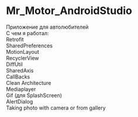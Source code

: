 # Mr_Motor_AndroidStudio
Приложение для автолюбителей  
С чем я работал:  
Retrofit  
SharedPreferences  
MotionLayout  
RecyclerView  
DiffUtil  
SharedAxis  
CallBacks  
Clean Architecture  
Mediaplayer  
Gif (для SplashScreen)  
AlertDialog  
Taking photo with camera or from gallery
